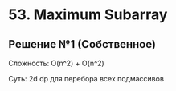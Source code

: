 # 53. Maximum Subarray

## Решение №1 (Собственное)
Сложность: O(n^2) + O(n^2)
 
 Суть: 2d dp для перебора всех подмассивов
